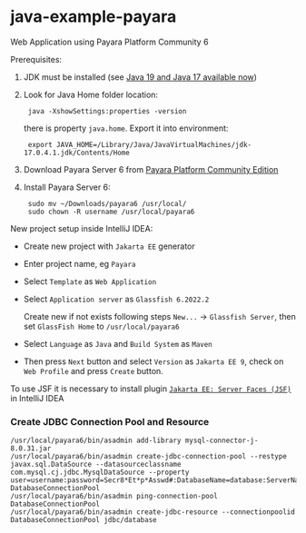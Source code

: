 # java-example-payara
Web Application using Payara Platform Community 6


Prerequisites:

1) JDK must be installed (see [Java 19 and Java 17 available now](https://www.oracle.com/java/technologies/downloads/#java17))

2) Look for Java Home folder location:

        java -XshowSettings:properties -version

    there is property `java.home`. Export it into environment:
    
        export JAVA_HOME=/Library/Java/JavaVirtualMachines/jdk-17.0.4.1.jdk/Contents/Home

3) Download Payara Server 6 from [Payara Platform Community Edition](https://www.payara.fish/downloads/payara-platform-community-edition/)

4) Install Payara Server 6:

        sudo mv ~/Downloads/payara6 /usr/local/
        sudo chown -R username /usr/local/payara6


New project setup inside IntelliJ IDEA:

* Create new project with `Jakarta EE` generator

* Enter project name, eg `Payara`

* Select `Template` as `Web Application`

* Select `Application server` as `Glassfish 6.2022.2`
  
    Create new if not exists following steps `New...` -> `Glassfish Server`, then set `GlassFish Home` to `/usr/local/payara6`

* Select `Language` as `Java` and `Build System` as `Maven`

* Then press `Next` button and select `Version` as `Jakarta EE 9`, check on `Web Profile` and press `Create` button.

To use  JSF it is necessary to install plugin [`Jakarta EE: Server Faces (JSF)`](https://plugins.jetbrains.com/plugin/18583-jakarta-ee-server-faces-jsf-) in IntelliJ IDEA

### Create JDBC Connection Pool and Resource

    /usr/local/payara6/bin/asadmin add-library mysql-connector-j-8.0.31.jar
    /usr/local/payara6/bin/asadmin create-jdbc-connection-pool --restype javax.sql.DataSource --datasourceclassname com.mysql.cj.jdbc.MysqlDataSource --property user=username:password=Secr8*Et*p*Asswd#:DatabaseName=database:ServerName=127.0.0.1:port=3306:useSSL=false:SslMode=DISABLED:ZeroDateTimeBehavior=CONVERT_TO_NULL:ServerTimezone=LOCAL DatabaseConnectionPool
    /usr/local/payara6/bin/asadmin ping-connection-pool DatabaseConnectionPool
    /usr/local/payara6/bin/asadmin create-jdbc-resource --connectionpoolid DatabaseConnectionPool jdbc/database
